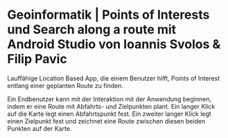 # Geoinformatik | Points of Interests und Search along a route mit Android Studio von Ioannis Svolos & Filip Pavic

Lauffähige Location Based App, die einem Benutzer hilft,
Points of Interest entlang einer geplanten Route zu finden.

Ein Endbenutzer kann mit der Interaktion mit der Anwendung beginnen, indem er
eine Route mit Abfahrts- und Zielpunkten plant. Ein langer Klick auf die Karte legt
einen Abfahrtspunkt fest. Ein zweiter langer Klick legt einen Zielpunkt fest und
zeichnet eine Route zwischen diesen beiden Punkten auf der Karte.
